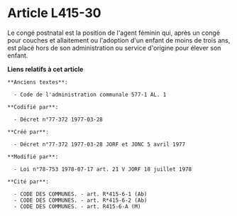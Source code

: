 # Article L415-30

Le congé postnatal est la position de l'agent féminin qui, après un congé pour couches et allaitement ou l'adoption d'un
enfant de moins de trois ans, est placé hors de son administration ou service d'origine pour élever son enfant.

**Liens relatifs à cet article**

	**Anciens textes**:

	  - Code de l'administration communale 577-1 AL. 1

	**Codifié par**:

	  - Décret n°77-372 1977-03-28

	**Créé par**:

	  - Décret n°77-372 1977-03-28 JORF et JONC 5 avril 1977

	**Modifié par**:

	  - Loi n°78-753 1978-07-17 art. 21 V JORF 18 juillet 1978

	**Cité par**:

	  - CODE DES COMMUNES. - art. R*415-6-1 (Ab)
	  - CODE DES COMMUNES. - art. R*415-6-2 (Ab)
	  - CODE DES COMMUNES. - art. R415-6-A (M)
